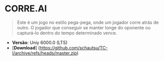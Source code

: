 # CORRE.AI

> Este é um jogo no estilo pega-pega, onde um jogador corre atrás de outro. O jogador que conseguir se manter longe do oponente ou capturá-lo dentro do tempo determinado vence.

- **Versão**: Uniy 6000.0 (LTS)
- [**Download**] (https://github.com/schautsu/TC-I/archive/refs/heads/master.zip)
